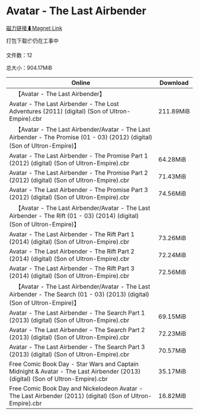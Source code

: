 # Avatar - The Last Airbender

[磁力链接⬇Magnet Link](magnet:?xt=urn:btih:5d4d0751faf672e0635de04622ed1a8755af9c8c&dn=Avatar%20-%20The%20Last%20Airbender)

打包下载📦仍在工事中

文件数：12

总大小：904.17MiB

Online | Download
--- | ---
&emsp;【Avatar - The Last Airbender】 | 
Avatar - The Last Airbender - The Lost Adventures (2011) (digital) (Son of Ultron-Empire).cbr | 211.89MiB
&emsp;【Avatar - The Last Airbender/Avatar - The Last Airbender - The Promise (01 - 03) (2012) (digital) (Son of Ultron-Empire)】 | 
Avatar - The Last Airbender - The Promise Part 1 (2012) (digital) (Son of Ultron-Empire).cbr | 64.28MiB
Avatar - The Last Airbender - The Promise Part 2 (2012) (digital) (Son of Ultron-Empire).cbr | 71.43MiB
Avatar - The Last Airbender - The Promise Part 3 (2012) (digital) (Son of Ultron-Empire).cbr | 74.56MiB
&emsp;【Avatar - The Last Airbender/Avatar - The Last Airbender - The Rift (01 - 03) (2014) (digital) (Son of Ultron-Empire)】 | 
Avatar - The Last Airbender - The Rift Part 1 (2014) (digital) (Son of Ultron-Empire).cbr | 73.26MiB
Avatar - The Last Airbender - The Rift Part 2 (2014) (digital) (Son of Ultron-Empire).cbr | 72.24MiB
Avatar - The Last Airbender - The Rift Part 3 (2014) (digital) (Son of Ultron-Empire).cbr | 72.56MiB
&emsp;【Avatar - The Last Airbender/Avatar - The Last Airbender - The Search (01 - 03) (2013) (digital) (Son of Ultron-Empire)】 | 
Avatar - The Last Airbender - The Search Part 1 (2013) (digital) (Son of Ultron-Empire).cbr | 69.15MiB
Avatar - The Last Airbender - The Search Part 2 (2013) (digital) (Son of Ultron-Empire).cbr | 72.23MiB
Avatar - The Last Airbender - The Search Part 3 (2013) (digital) (Son of Ultron-Empire).cbr | 70.57MiB
Free Comic Book Day - Star Wars and Captain Midnight & Avatar - The Last Airbender (2013) (digital) (Son of Ultron-Empire).cbr | 35.17MiB
Free Comic Book Day and Nickelodeon Avatar - The Last Airbender (2011) (digital) (Son of Ultron-Empire).cbr | 16.82MiB